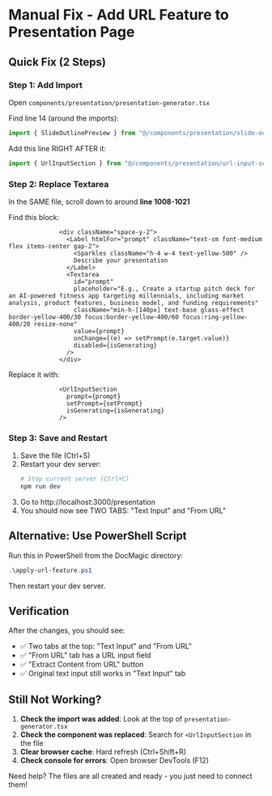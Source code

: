 # Manual Fix - Add URL Feature to Presentation Page

## Quick Fix (2 Steps)

### Step 1: Add Import
Open `components/presentation/presentation-generator.tsx`

Find line 14 (around the imports):
```typescript
import { SlideOutlinePreview } from "@/components/presentation/slide-outline-preview";
```

Add this line RIGHT AFTER it:
```typescript
import { UrlInputSection } from "@/components/presentation/url-input-section";
```

### Step 2: Replace Textarea
In the SAME file, scroll down to around **line 1008-1021**

Find this block:
```tsx
              <div className="space-y-2">
                <Label htmlFor="prompt" className="text-sm font-medium flex items-center gap-2">
                  <Sparkles className="h-4 w-4 text-yellow-500" />
                  Describe your presentation
                </Label>
                <Textarea
                  id="prompt"
                  placeholder="E.g., Create a startup pitch deck for an AI-powered fitness app targeting millennials, including market analysis, product features, business model, and funding requirements"
                  className="min-h-[140px] text-base glass-effect border-yellow-400/30 focus:border-yellow-400/60 focus:ring-yellow-400/20 resize-none"
                  value={prompt}
                  onChange={(e) => setPrompt(e.target.value)}
                  disabled={isGenerating}
                />
              </div>
```

Replace it with:
```tsx
              <UrlInputSection
                prompt={prompt}
                setPrompt={setPrompt}
                isGenerating={isGenerating}
              />
```

### Step 3: Save and Restart
1. Save the file (Ctrl+S)
2. Restart your dev server:
   ```bash
   # Stop current server (Ctrl+C)
   npm run dev
   ```
3. Go to http://localhost:3000/presentation
4. You should now see TWO TABS: "Text Input" and "From URL"

## Alternative: Use PowerShell Script

Run this in PowerShell from the DocMagic directory:
```powershell
.\apply-url-feature.ps1
```

Then restart your dev server.

## Verification

After the changes, you should see:
- ✅ Two tabs at the top: "Text Input" and "From URL"
- ✅ "From URL" tab has a URL input field
- ✅ "Extract Content from URL" button
- ✅ Original text input still works in "Text Input" tab

## Still Not Working?

1. **Check the import was added**: Look at the top of `presentation-generator.tsx`
2. **Check the component was replaced**: Search for `<UrlInputSection` in the file
3. **Clear browser cache**: Hard refresh (Ctrl+Shift+R)
4. **Check console for errors**: Open browser DevTools (F12)

Need help? The files are all created and ready - you just need to connect them!
